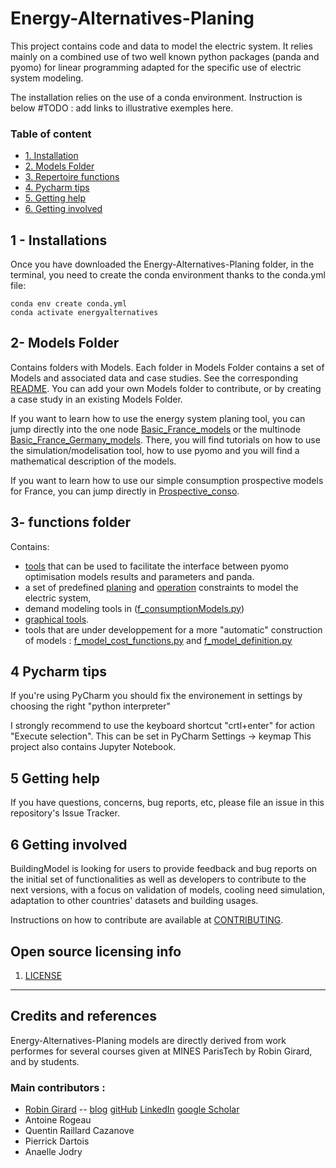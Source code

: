 # Energy-Alternatives-Planing

This project contains code and data to model the electric system.
It relies mainly on a combined use of two well known python packages (panda and pyomo)
for linear programming adapted for the specific use of electric system modeling.

The installation relies on the use of a conda environment. Instruction is below
#TODO : add links to illustrative exemples here. 

### Table of content

* [1. Installation](#installations)
* [2. Models Folder](#CasDEtude)
* [3. Repertoire functions](#functions)
* [4. Pycharm tips](#pycharm)
* [5. Getting help](#GettingH)
* [6. Getting involved](#GettingI)


## 1 - Installations  <a class="anchor" id="installations"></a>

Once you have downloaded the Energy-Alternatives-Planing folder, in the terminal, you need to create the conda environment thanks to the conda.yml file:

    conda env create conda.yml
    conda activate energyalternatives


## 2- Models Folder <a class="anchor" id="CasDEtude"></a>
Contains folders with Models. Each folder in Models Folder contains a set of Models and associated data and case studies. 
See the corresponding [README](Models/README.md). You can add your own Models folder to contribute, or by creating a case study in an existing Models Folder.

If you want to learn how to use the energy system planing tool, you can jump directly into the one node [Basic_France_models](Models/Basic_France_models/README.md) or the multinode [Basic_France_Germany_models](Models/Basic_France_Germany_models/README.md). 
There, you will find tutorials on how to use the simulation/modelisation tool, how to use pyomo and you will find a mathematical description of the models.

If you want to learn how to use our simple consumption prospective models for France, you can jump directly in [Prospective_conso](Models/Prospective_conso/README.md). 

## 3- functions folder <a class="anchor" id="functions"></a>
Contains:  
 - [tools](functions/f_tools.py) that can be used to facilitate the interface between pyomo optimisation models results and parameters and panda. 
 - a set of predefined [planing](functions/f_model_planing_constraints.py) and [operation](functions/f_model_operation_constraints.py) constraints to model the electric system, 
 - demand modeling tools in ([f_consumptionModels.py](functions/f_consumptionModels.py)) 
 - [graphical tools](functions/f_graphicalTools.py). 
 - tools that are under developpement for a more "automatic" construction of models : [f_model_cost_functions.py](functions/f_model_cost_functions.py) and [f_model_definition.py](functions/f_model_definition.py)

## 4 Pycharm tips  <a class="anchor" id="pycharm"></a>
If you're using PyCharm you should fix the environement in settings by choosing the right "python interpreter"

I strongly recommend to use the keyboard shortcut "crtl+enter" for action "Execute selection". This can be set in PyCharm Settings -> keymap
This project also contains Jupyter Notebook. 

## 5 Getting help <a class="anchor" id="GettingH"></a>

If you have questions, concerns, bug reports, etc, please file an issue in this repository's Issue Tracker.

## 6 Getting involved <a class="anchor" id="GettingI"></a>

BuildingModel is looking for users to provide feedback and bug reports on the initial set of functionalities as well as
developers to contribute to the next versions, with a focus on validation of models, cooling need simulation,
adaptation to other countries' datasets and building usages.

Instructions on how to contribute are available at [CONTRIBUTING](CONTRIBUTING.md).


## Open source licensing info
1. [LICENSE](LICENSE)

----

## Credits and references
Energy-Alternatives-Planing models are directly derived from work performes for several courses given at MINES ParisTech by Robin Girard, and by students. 

### Main contributors : 
- [Robin Girard](https://www.minesparis.psl.eu/Services/Annuaire/robin-girard) -- [blog](https://www.energy-alternatives.eu/) [gitHub](https://github.com/robingirard) [LinkedIn](https://www.linkedin.com/in/robin-girard-a88baa4/) [google Scholar](https://scholar.google.fr/citations?user=cEYGStIAAAAJ&hl=fr)
- Antoine Rogeau
- Quentin Raillard Cazanove
- Pierrick Dartois
- Anaelle Jodry

